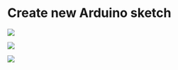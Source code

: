 # Create new Arduino sketch

![](docs/startFreshArduinoProject/createSketch1.png)
	
![](docs/startFreshArduinoProject/createSketch2.png)
	
![](docs/startFreshArduinoProject/createSketch3.png)
